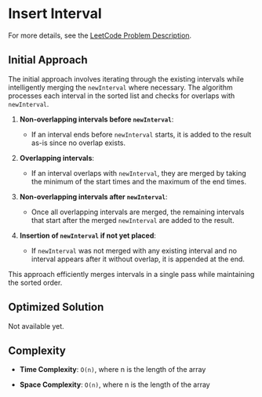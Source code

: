 # Insert Interval

For more details, see the [LeetCode Problem Description](https://leetcode.com/problems/insert-interval/description/).

## Initial Approach

The initial approach involves iterating through the existing intervals while intelligently merging the `newInterval` where necessary. The algorithm processes each interval in the sorted list and checks for overlaps with `newInterval`.

1. **Non-overlapping intervals before `newInterval`**:

   - If an interval ends before `newInterval` starts, it is added to the result as-is since no overlap exists.

1. **Overlapping intervals**:

   - If an interval overlaps with `newInterval`, they are merged by taking the minimum of the start times and the maximum of the end times.

1. **Non-overlapping intervals after `newInterval`**:

   - Once all overlapping intervals are merged, the remaining intervals that start after the merged `newInterval` are added to the result.

1. **Insertion of `newInterval` if not yet placed**:

   - If `newInterval` was not merged with any existing interval and no interval appears after it without overlap, it is appended at the end.

This approach efficiently merges intervals in a single pass while maintaining the sorted order.

## Optimized Solution

Not available yet.

## Complexity

- **Time Complexity**: `O(n)`, where n is the length of the array

- **Space Complexity**: `O(n)`, where n is the length of the array
